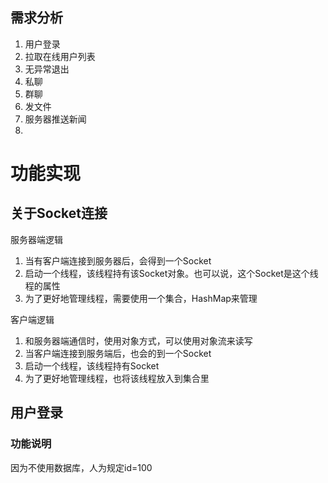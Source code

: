 ## 需求分析

1. 用户登录
2. 拉取在线用户列表
3. 无异常退出
4. 私聊
5. 群聊
6. 发文件
7. 服务器推送新闻
8. 

# 功能实现

## 关于Socket连接

服务器端逻辑

1. 当有客户端连接到服务器后，会得到一个Socket
2. 启动一个线程，该线程持有该Socket对象。也可以说，这个Socket是这个线程的属性
3. 为了更好地管理线程，需要使用一个集合，HashMap来管理



客户端逻辑

1.  和服务器端通信时，使用对象方式，可以使用对象流来读写
2. 当客户端连接到服务端后，也会的到一个Socket
3. 启动一个线程，该线程持有Socket
4. 为了更好地管理线程，也将该线程放入到集合里



## 用户登录

### 功能说明

因为不使用数据库，人为规定id=100